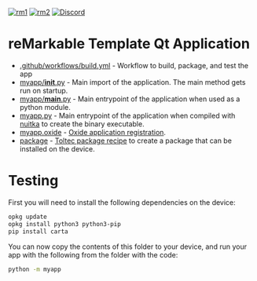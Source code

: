 [![rm1](https://img.shields.io/badge/rM1-supported-green)](https://remarkable.com/store/remarkable) [![rm2](https://img.shields.io/badge/rM2-supported-green)](https://remarkable.com/store/remarkable-2) [![Discord](https://img.shields.io/discord/385916768696139794.svg?label=reMarkable&logo=discord&logoColor=ffffff&color=7389D8&labelColor=6A7EC2)](https://discord.gg/ATqQGfu)

reMarkable Template Qt Application
==================================

- [.github/workflows/build.yml](.github/workflows/build.yml) - Workflow to build, package, and test the app
- [myapp/__init__.py](myapp/__init__.py) - Main import of the application. The main method gets run on startup.
- [myapp/__main__.py](myapp/__main__.py) - Main entrypoint of the application when used as a python module.
- [myapp.py](myapp.py) - Main entrypoint of the application when compiled with [nuitka](https://nuitka.net/) to create the binary executable.
- [myapp.oxide](myapp.oxide) - [Oxide application registration](https://oxide.eeems.codes/documentation/03_application_registration_format.html).
- [package](package) - [Toltec package recipe](https://github.com/toltec-dev/toltec/blob/stable/docs/package.md) to create a package that can be installed on the device.

Testing
=======

First you will need to install the following dependencies on the device:
```bash
opkg update
opkg install python3 python3-pip
pip install carta
```

You can now copy the contents of this folder to your device, and run your app with the following from the folder with the code:
```bash
python -m myapp
```
